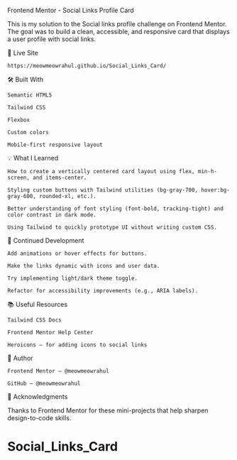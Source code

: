 Frontend Mentor - Social Links Profile Card

This is my solution to the Social links profile challenge on Frontend Mentor. The goal was to build a clean, accessible, and responsive card that displays a user profile with social links.

🔗 Live Site

    https://meowmeowrahul.github.io/Social_Links_Card/

🛠️ Built With

    Semantic HTML5

    Tailwind CSS

    Flexbox

    Custom colors

    Mobile-first responsive layout

💡 What I Learned

    How to create a vertically centered card layout using flex, min-h-screen, and items-center.

    Styling custom buttons with Tailwind utilities (bg-gray-700, hover:bg-gray-600, rounded-xl, etc.).

    Better understanding of font styling (font-bold, tracking-tight) and color contrast in dark mode.

    Using Tailwind to quickly prototype UI without writing custom CSS.



🚀 Continued Development

    Add animations or hover effects for buttons.

    Make the links dynamic with icons and user data.

    Try implementing light/dark theme toggle.

    Refactor for accessibility improvements (e.g., ARIA labels).

📚 Useful Resources

    Tailwind CSS Docs

    Frontend Mentor Help Center

    Heroicons – for adding icons to social links

👤 Author

    Frontend Mentor – @meowmeowrahul

    GitHub – @meowmeowrahul

🙌 Acknowledgments

Thanks to Frontend Mentor for these mini-projects that help sharpen design-to-code skills.
# Social_Links_Card
